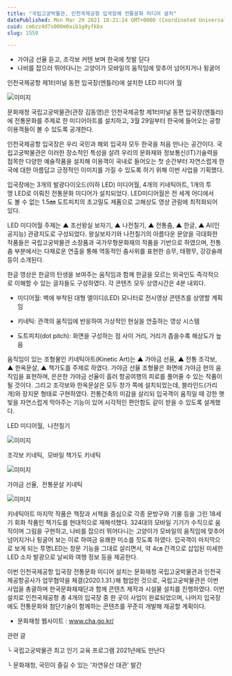 ```yaml
---
title: "국립고궁박물관, 인천국제공항 입국장에 전통문화 미디어 설치"
datePublished: Mon Mar 29 2021 18:21:24 GMT+0000 (Coordinated Universal Time)
cuid: cm6zz4d7s000m0aib1g0yfkbx
slug: 1559

---
```



- 가야금 선율 듣고, 조각보 커텐 보며 한국에 첫발 딛다
- 나비를 잡으러 뛰어다니는 고양이가 모바일의 움직임에 맞추어 넘어지거나 뒹굴어

인천국제공항 제1터미널 동편 입국장(엔틀러)에 설치한 LED 미디어 월

![이미지](https://cdn.hashnode.com/res/hashnode/image/upload/v1739247602255/496ed0ef-e143-471f-8b18-88a5cb36d733.jpeg)

문화재청 국립고궁박물관(관장 김동영)은 인천국제공항 제1터미널 동편 입국장(엔틀러)에 전통문화를 주제로 한 미디어아트를 설치하고, 3월 29일부터 한국에 들어오는 공항이용객들이 볼 수 있도록 공개한다.

인천국제공항 입국장은 우리 국민과 해외 입국자 모두 한국을 처음 만나는 공간이다. 국립고궁박물관은 이러한 장소적인 특성을 살려 우리의 문화재와 정보통신(IT)기술력을 접목한 다양한 예술작품을 설치해 이용객이 국내로 들어오는 첫 순간부터 자연스럽게 한국에 대한 아름답고 긍정적인 이미지를 가질 수 있도록 하기 위해 이번 사업을 기획했다.

입국장에는 3개의 발광다이오드(이하 LED) 미디어월, 4개의 키네틱아트, 1개의 투명 LED로 이뤄진 전통문화 미디어가 설치되었다. LED미디어월은 전 세계 어디에서도 볼 수 없는 1.5㎜ 도트피치의 초고밀도 제품으로 고해상도 영상 관람에 최적화되어 있다.

LED 미디어월 주제는 ▲ 조선왕실 보자기, ▲ 나전칠기, ▲ 전통춤, ▲ 한글, ▲ AI(인공지능) 관광지도로 구성되었다. 왕실보자기와 나전칠기의 아름다운 문양을 극대화한 작품들은 국립고궁박물관 소장품과 국가무형문화재의 작품을 기반으로 하였으며, 전통춤 부분에서는 다채로운 연출을 통해 역동적인 춤사위를 표현한 승무, 태평무, 강강술래 등이 소개된다.

한글 영상은 한글의 탄생을 보여주는 움직임과 함께 한글을 모르는 외국인도 즉각적으로 이해할 수 있는 글자들도 구성하였다. 각 콘텐츠 모두 상영시간은 4분 내외다.

* 미디어월: 벽에 부착된 대형 엘이디(LED) 모니터로 전시영상 콘텐츠를 상영할 계획임

* 키네틱: 관객의 움직임에 반응하여 가상적인 현실을 연출하는 영상 시스템

* 도트피치(dot pitch): 화면을 구성하는 점 사이 거리, 거리가 좁을수록 해상도가 높음

움직임이 있는 조형물인 키네틱아트(Kinetic Art)는 ▲ 가야금 선율, ▲ 전통 조각보, ▲ 한옥문살, ▲ 책가도를 주제로 하였다. 가야금 선율 조형물은 화면에 가야금 현의 움직임을 표현하며, 은은한 가야금 선율이 흘러 항공여행의 피로를 풀어줄 수 있는 작품이 될 것이다. 그리고 조각보와 한옥문살은 모두 창가 쪽에 설치되었는데, 블라인드(가리개)와 장지문 형태로 구현하였다. 전통건축의 미감을 살리되 입국객이 움직일 때 강한 햇빛을 자연스럽게 막아주는 기능이 있어 시각적인 편안함도 같이 받을 수 있도록 설계했다.

LED 미디어월,  나전칠기

![이미지](https://cdn.hashnode.com/res/hashnode/image/upload/v1739247604418/3fba5484-faa4-4b0f-8170-19804b58f39d.png)

조각보 키네틱,  모바일 책가도 키네틱

![이미지](https://cdn.hashnode.com/res/hashnode/image/upload/v1739247606628/6aa2cd66-46ab-41b7-a6c8-5d278e134783.png)

가야금 선율,  전통문살 키네틱

![이미지](https://cdn.hashnode.com/res/hashnode/image/upload/v1739247608869/78eca6c5-2096-4327-a747-47a770b3f6e2.png)

키네틱아트 마지막 작품은 책장과 서책을 중심으로 각종 문방구와 기물 등을 그린 18세기 회화 작품인 책가도를 현대적으로 재해석했다. 324대의 모바일 기기가 수직으로 움직이며 그림을 구현하고, 나비를 잡으러 뛰어다니는 고양이가 모바일의 움직임에 맞추어 넘어지거나 뒹굴어 보는 이로 하여금 유쾌한 미소를 짓도록 하였다. 입국객이 마지막으로 보게 되는 투명LED는 창문 기능을 그대로 살리면서, 약 4㎝ 간격으로 삽입된 미세한 LED 소자 발광으로 날씨와 여행 정보 등을 제공한다.

이번 인천국제공항 입국장 전통문화 미디어 설치는 문화재청 국립고궁박물관과 인천국제공항공사가 업무협약을 체결(2020.1.31.)해 협업한 것으로, 국립고궁박물관은 이번 사업을 총괄하며 한국문화재재단과 함께 콘텐츠 제작과 시설물 설치를 진행하였다. 이번 설치로 인천국제공항 총 4개의 입국장 중 한 곳이 사업이 완료되었으며, 나머지 입국장에도 전통문화와 첨단기술이 함께하는 콘텐츠를 꾸준히 개발해 제공할 계획이다.

- 문화재청 웹사이트 : www.cha.go.kr/

관련 글

└ 국립고궁박물관 최고 인기 교육 프로그램 2021년에도 만난다

└ 문화재청, 국민이 즐길 수 있는 '자연유산 대관' 발간